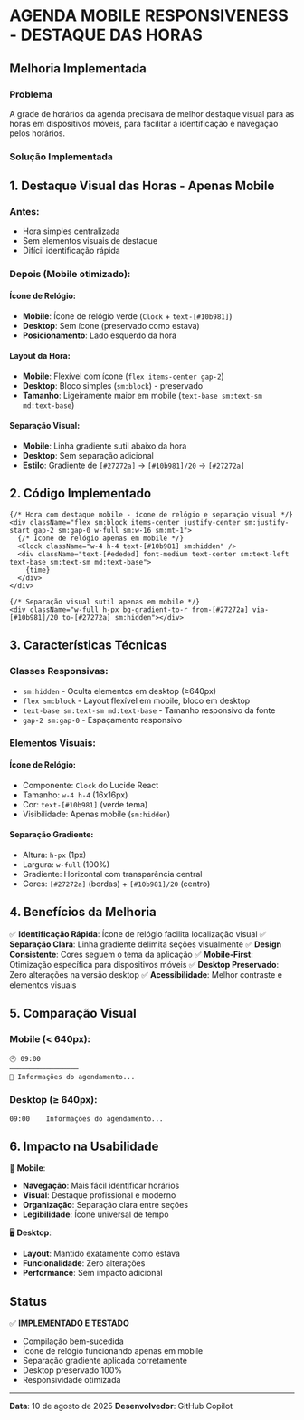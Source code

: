 # AGENDA MOBILE RESPONSIVENESS - DESTAQUE DAS HORAS

## Melhoria Implementada

### Problema
A grade de horários da agenda precisava de melhor destaque visual para as horas em dispositivos móveis, para facilitar a identificação e navegação pelos horários.

### Solução Implementada

## 1. Destaque Visual das Horas - Apenas Mobile

### Antes:
- Hora simples centralizada
- Sem elementos visuais de destaque
- Difícil identificação rápida

### Depois (Mobile otimizado):

#### **Ícone de Relógio**:
- **Mobile**: Ícone de relógio verde (`Clock` + `text-[#10b981]`)
- **Desktop**: Sem ícone (preservado como estava)
- **Posicionamento**: Lado esquerdo da hora

#### **Layout da Hora**:
- **Mobile**: Flexível com ícone (`flex items-center gap-2`)
- **Desktop**: Bloco simples (`sm:block`) - preservado
- **Tamanho**: Ligeiramente maior em mobile (`text-base sm:text-sm md:text-base`)

#### **Separação Visual**:
- **Mobile**: Linha gradiente sutil abaixo da hora
- **Desktop**: Sem separação adicional
- **Estilo**: Gradiente de `[#27272a]` → `[#10b981]/20` → `[#27272a]`

## 2. Código Implementado

```tsx
{/* Hora com destaque mobile - ícone de relógio e separação visual */}
<div className="flex sm:block items-center justify-center sm:justify-start gap-2 sm:gap-0 w-full sm:w-16 sm:mt-1">
  {/* Ícone de relógio apenas em mobile */}
  <Clock className="w-4 h-4 text-[#10b981] sm:hidden" />
  <div className="text-[#ededed] font-medium text-center sm:text-left text-base sm:text-sm md:text-base">
    {time}
  </div>
</div>

{/* Separação visual sutil apenas em mobile */}
<div className="w-full h-px bg-gradient-to-r from-[#27272a] via-[#10b981]/20 to-[#27272a] sm:hidden"></div>
```

## 3. Características Técnicas

### Classes Responsivas:
- `sm:hidden` - Oculta elementos em desktop (≥640px)
- `flex sm:block` - Layout flexível em mobile, bloco em desktop
- `text-base sm:text-sm md:text-base` - Tamanho responsivo da fonte
- `gap-2 sm:gap-0` - Espaçamento responsivo

### Elementos Visuais:

#### **Ícone de Relógio**:
- Componente: `Clock` do Lucide React
- Tamanho: `w-4 h-4` (16x16px)
- Cor: `text-[#10b981]` (verde tema)
- Visibilidade: Apenas mobile (`sm:hidden`)

#### **Separação Gradiente**:
- Altura: `h-px` (1px)
- Largura: `w-full` (100%)
- Gradiente: Horizontal com transparência central
- Cores: `[#27272a]` (bordas) + `[#10b981]/20` (centro)

## 4. Benefícios da Melhoria

✅ **Identificação Rápida**: Ícone de relógio facilita localização visual
✅ **Separação Clara**: Linha gradiente delimita seções visualmente
✅ **Design Consistente**: Cores seguem o tema da aplicação
✅ **Mobile-First**: Otimização específica para dispositivos móveis
✅ **Desktop Preservado**: Zero alterações na versão desktop
✅ **Acessibilidade**: Melhor contraste e elementos visuais

## 5. Comparação Visual

### Mobile (< 640px):
```
🕘 09:00
─────────────────
📱 Informações do agendamento...
```

### Desktop (≥ 640px):
```
09:00    Informações do agendamento...
```

## 6. Impacto na Usabilidade

📱 **Mobile**:
- **Navegação**: Mais fácil identificar horários
- **Visual**: Destaque profissional e moderno
- **Organização**: Separação clara entre seções
- **Legibilidade**: Ícone universal de tempo

🖥️ **Desktop**:
- **Layout**: Mantido exatamente como estava
- **Funcionalidade**: Zero alterações
- **Performance**: Sem impacto adicional

## Status
✅ **IMPLEMENTADO E TESTADO**
- Compilação bem-sucedida
- Ícone de relógio funcionando apenas em mobile
- Separação gradiente aplicada corretamente
- Desktop preservado 100%
- Responsividade otimizada

---
**Data**: 10 de agosto de 2025
**Desenvolvedor**: GitHub Copilot
